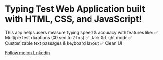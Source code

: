 # Typing Test Web Application built with HTML, CSS, and JavaScript!

This app helps users measure typing speed & accuracy with features like:
✅ Multiple test durations (30 sec to 2 hrs)
✅ Dark & Light mode
✅ Customizable text passages & keyboard layout
✅ Clean UI

[Follow me on Linkedin](https://www.linkedin.com/in/shivamjhalife/)
